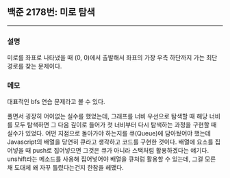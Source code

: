 ## 백준 2178번: 미로 탐색

---

### 설명

미로를 좌표로 나타냈을 때 (0, 0)에서 출발해서 좌표의 가장 우측 하단까지 가는 최단 경로를 찾는 문제이다.

### 메모

대표적인 bfs 연습 문제라고 볼 수 있다.

풀면서 굉장히 어이없는 실수를 했었는데, 그래프를 너비 우선으로 탐색할 때 해당 너비를 모두 탐색하면 그 다음 깊이로 들어가 첫 너비부터 다시 탐색하는 과정을 구현할 때 실수가 있었다. 어떤 지점으로 돌아가야 하는지를 큐(Queue)에 담아뒀어야 했는데 Javascript의 배열을 당연히 큐라고 생각하고 코드를 구현한 것이다.
배열에 요소를 집어넣을 때 push로 집어넣으면 그것은 큐가 아니라 스택처럼 활용하겠다는 얘기다. unshift라는 메소드를 사용해 집어넣어야 배열을 큐처럼 활용할 수 있는데, 그걸 모른 채 도대체 왜 자꾸 틀렸다는건지 한참을 헤맸다.
